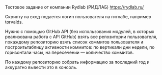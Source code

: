 Тестовое задание от компании Rydlab (РИДЛАБ) https://rydlab.ru/
 
Скрипту​ ​на​ ​вход​ ​подается​ ​логин​ ​пользователя​ ​на​ гитхабе,​ например torvalds.​ 

​Нужно​ ​с помощью​ ​GitHub​ ​API​ ​(без использования модулей, в которых реализована работа с API GitHub) взять​ ​все​ ​репозитории​ ​пользователя,​ ​по​ ​каждому​ ​репозиторию​ ​взять список​ ​коммитов​​ пользователя и построить​ ​таблицу​ ​активности​ ​коммитов:​ ​по​ ​вертикали​ ​дни​ ​недели,​ ​по​ ​горизонтали часы,​ ​на​ ​пересечении​ ​—​ ​количество​ ​коммитов.​ ​

По​ ​каждому​ ​репозиторию​ ​собрать информацию​ ​за​​ последний год ​и​ ​аккуратно​ ​вывести​ ​это​ ​в​ ​консоль.